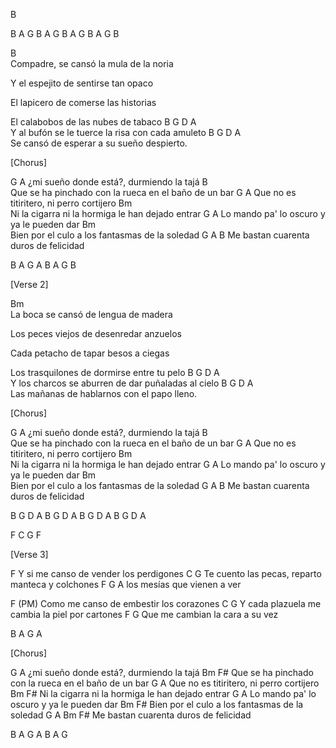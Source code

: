 B

B A G
B A G
B A G
B A G
B

B                    
Compadre, se cansó la mula de la noria

Y el espejito de sentirse tan opaco

El lapicero de comerse las historias
                        
El calabobos de las nubes de tabaco
B G                   D                 A     
  Y al bufón se le tuerce la risa con cada amuleto
B G                   D                 A     
     Se cansó de esperar a su sueño despierto.
 
[Chorus]
 
G                     A
¿mi sueño donde está?, durmiendo la tajá
B                 
Que se ha pinchado con la rueca en el baño de un bar
G                     A
Que no es titiritero, ni perro cortijero
Bm           
Ni la cigarra ni la hormiga le han dejado entrar
G                     A
Lo mando pa' lo oscuro y ya le pueden dar
Bm               
Bien por el culo a los fantasmas de la soledad
G               A                 B
Me bastan cuarenta duros de felicidad
 
B A G A
B A G 
B


[Verse 2]
 
Bm                
La boca se cansó de lengua de madera

Los peces viejos de desenredar anzuelos

Cada petacho de tapar besos a ciegas

Los trasquilones de dormirse entre tu pelo
B G                   D                 A    
   Y los charcos se aburren de dar puñaladas al cielo
B G                   D                 A    
   Las mañanas de hablarnos con el papo lleno.
 
[Chorus]
 
G                     A
¿mi sueño donde está?, durmiendo la tajá
B                 
Que se ha pinchado con la rueca en el baño de un bar
G                     A
Que no es titiritero, ni perro cortijero
Bm           
Ni la cigarra ni la hormiga le han dejado entrar
G                     A
Lo mando pa' lo oscuro y ya le pueden dar
Bm               
Bien por el culo a los fantasmas de la soledad
G                  A                B
Me bastan cuarenta duros de felicidad

B G D A
B G D A
B G D A
B G D A

F C G F

[Verse 3]
 
F 
Y si me canso de vender los perdigones
    C                                       G
Te cuento las pecas, reparto manteca y colchones
                          F  G
A los mesías que vienen a ver

F (PM)
Como me canso de embestir los corazones
    C                                     G
Y cada plazuela me cambia la piel por cartones
                            F   G
Que me cambian la cara a su vez
 
B A G A

[Chorus]
 
G                     A
¿mi sueño donde está?, durmiendo la tajá
Bm                  F#
Que se ha pinchado con la rueca en el baño de un bar
G                  A
Que no es titiritero, ni perro cortijero
Bm                  F#
Ni la cigarra ni la hormiga le han dejado entrar
G                 A
Lo mando pa' lo oscuro y ya le pueden dar
Bm                  F#
Bien por el culo a los fantasmas de la soledad
G                        A             Bm F#
Me bastan cuarenta duros de felicidad

B A G A
B A G